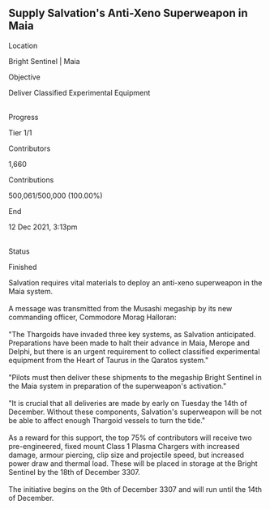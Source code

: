 ## Supply Salvation\'s Anti-Xeno Superweapon in Maia

Location

Bright Sentinel \| Maia

Objective

Deliver Classified Experimental Equipment

\
Progress

Tier 1/1

Contributors

1,660

Contributions

500,061/500,000 (100.00%)

End

12 Dec 2021, 3:13pm

\
Status

Finished

Salvation requires vital materials to deploy an anti-xeno superweapon in
the Maia system.\
\
A message was transmitted from the Musashi megaship by its new
commanding officer, Commodore Morag Halloran:\
\
\"The Thargoids have invaded three key systems, as Salvation
anticipated. Preparations have been made to halt their advance in Maia,
Merope and Delphi, but there is an urgent requirement to collect
classified experimental equipment from the Heart of Taurus in the
Qaratos system.\"\
\
\"Pilots must then deliver these shipments to the megaship Bright
Sentinel in the Maia system in preparation of the superweapon\'s
activation.\"\
\
\"It is crucial that all deliveries are made by early on Tuesday the
14th of December. Without these components, Salvation\'s superweapon
will be not be able to affect enough Thargoid vessels to turn the
tide.\"\
\
As a reward for this support, the top 75% of contributors will receive
two pre-engineered, fixed mount Class 1 Plasma Chargers with increased
damage, armour piercing, clip size and projectile speed, but increased
power draw and thermal load. These will be placed in storage at the
Bright Sentinel by the 18th of December 3307.\
\
The initiative begins on the 9th of December 3307 and will run until the
14th of December.
